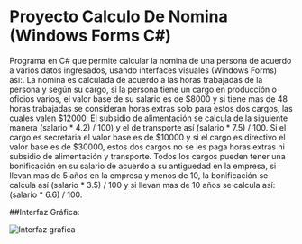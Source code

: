 # Proyecto Calculo De Nomina (Windows Forms C#)
Programa en C# que permite calcular la nomina de una persona de acuerdo a varios datos ingresados, usando interfaces visuales (Windows Forms) así:.
La nomina es calculada de acuerdo a las horas trabajadas de la persona y según su cargo, si la persona tiene un cargo en producción o oficios varios, el valor base de su salario es de $8000 y si tiene mas de 48 horas trabajadas se consideran horas extras solo para estos dos cargos, las cuales valen $12000, El subsidio de alimentación se calcula de la siguiente manera (salario * 4.2) / 100) y el de transporte así (salario * 7.5) / 100.
 Si el cargo es secretaria el valor base es de $10000 y si el cargo es directivo el valor base es de $30000, estos dos cargos no se les paga horas extras ni subsidio de alimentación y transporte. 
Todos los cargos pueden tener una bonificación en su salario de acuerdo a su antiguedad en la empresa, si llevan mas de 5 años en la empresa y menos de 10, la bonificación se calcula así (salario * 3.5) / 100 y si llevan mas de 10 años se calcula así: (salario * 6.6) / 100.

##Interfaz Gráfica:

![Interfaz grafica](https://firebasestorage.googleapis.com/v0/b/proyecto1cesdeja.appspot.com/o/CapturaNominaC%23.PNG?alt=media&token=4146d10f-fa30-437d-9957-24323f720245)
